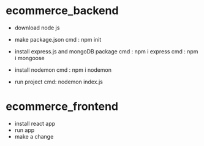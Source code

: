 # ecommerce_backend 
- download node js 
- make package.json 
cmd : npm init
- install express.js and mongoDB package
cmd : npm i express
cmd : npm i mongoose
- install nodemon 
cmd : npm i nodemon

- run project 
cmd: nodemon index.js


# ecommerce_frontend 
- install react app 
- run app
- make a change

